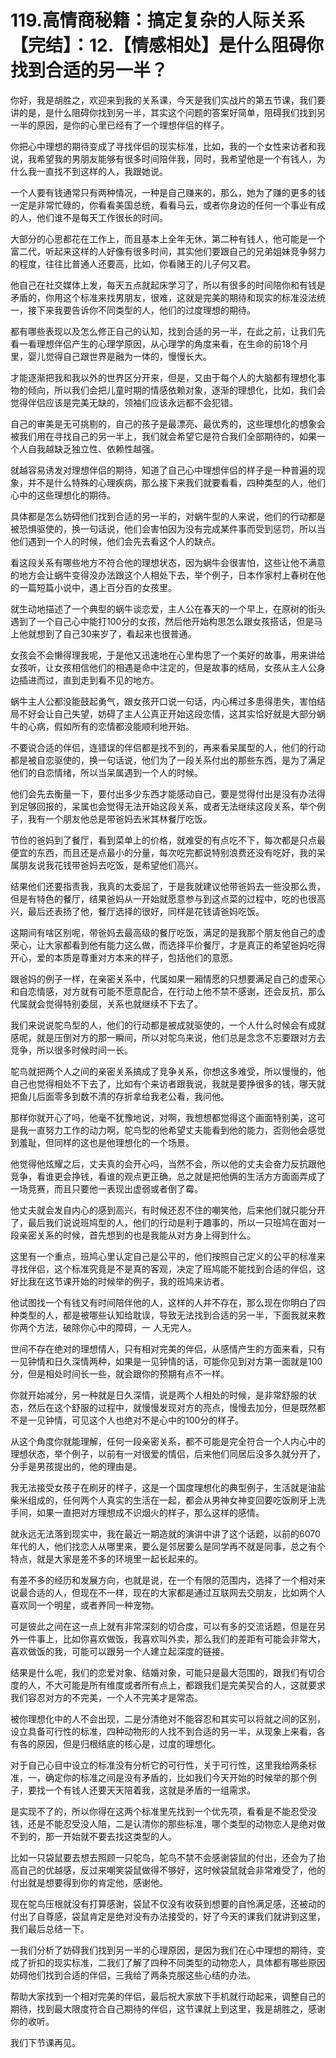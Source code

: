 # 119.高情商秘籍：搞定复杂的人际关系【完结】：12.【情感相处】是什么阻碍你找到合适的另一半？

你好，我是胡胜之，欢迎来到我的关系课，今天是我们实战片的第五节课，我们要讲的是，是什么阻碍你找到另一半，其实这个问题的答案好简单，阻碍我们找到另一半的原因，是你的心里已经有了一个理想伴侣的样子。

你把心中理想的期待变成了寻找伴侣的现实标准，比如，我的一个女性来访者和我说，我希望我的男朋友能够有很多时间陪伴我，同时，我希望他是一个有钱人，为什么我一直找不到这样的人，我跟她说。

一个人要有钱通常只有两种情况，一种是自己赚来的，那么，她为了赚的更多的钱一定是非常忙碌的，你看看美国总统，看看马云，或者你身边的任何一个事业有成的人，他们谁不是每天工作很长的时间。

大部分的心思都花在工作上，而且基本上全年无休，第二种有钱人，他可能是一个富二代，听起来这样的人好像有很多时间，其实他们要跟自己的兄弟姐妹竞争努力的程度，往往比普通人还要高，比如，你看赌王的儿子何又君。

他自己在社交媒体上发，每天五点就起床学习了，所以有很多的时间陪你和有钱是矛盾的，你用这个标准来找男朋友，很难，这就是完美的期待和现实的标准没法统一，接下来我要告诉你不同类型的人，他们的过度理想的期待。

都有哪些表现以及怎么修正自己的认知，找到合适的另一半，在此之前，让我们先看一看理想伴侣产生的心理学原因，从心理学的角度来看，在生命的前18个月里，婴儿觉得自己跟世界是融为一体的，慢慢长大。

才能逐渐把我和我以外的世界区分开来，但是，又由于每个人的大脑都有理想化事物的倾向，所以我们会把儿童时期的情感依赖对象，逐渐的理想化，比如，我们会觉得伴侣应该是完美无缺的，领袖们应该永远都不会犯错。

自己的审美是无可挑剔的，自己的孩子是最漂亮、最优秀的，这些理想化的想象会被我们用在寻找自己的另一半上，我们就会希望它是符合我们全部期待的，如果一个人自我越缺乏独立性、依赖性越强。

就越容易诱发对理想伴侣的期待，知道了自己心中理想伴侣的样子是一种普遍的现象，并不是什么特殊的心理疾病，那么接下来我们就要看看，四种类型的人，他们心中的这些理想化的期待。

具体都是怎么妨碍他们找到合适的另一半的，对蜗牛型的人来说，他们的行动都是被恐惧驱使的，换一句话说，他们会害怕因为没有完成某件事而受到惩罚，所以当他们遇到一个人的时候，他们会先去看这个人的缺点。

看这段关系有哪些地方不符合他的理想状态，因为蜗牛会很害怕，这些让他不满意的地方会让蜗牛变得没办法跟这个人相处下去，举个例子，日本作家村上春树在他的一篇短篇小说中，遇上百分百的女孩里。

就生动地描述了一个典型的蜗牛谈恋爱，主人公在春天的一个早上，在原树的街头遇到了一个自己心中能打100分的女孩，然后他开始构思怎么跟女孩搭话，但是马上他就想到了自己30来岁了，看起来也很普通。

女孩会不会懒得理我呢，于是他又迅速地在心里构思了一个美好的故事，用来讲给女孩听，让女孩相信他们的相遇是命中注定的，但是故事的结局，女孩从主人公身边插进而过，直到走到看不见的地方。

蜗牛主人公都没能鼓起勇气，跟女孩开口说一句话，内心稀过多患得患失，害怕结局不好会让自己失望，妨碍了主人公真正开始这段恋情，这其实恰好就是大部分蜗牛的心病，假如所有的恋情都没能顺利地开始。

不要说合适的伴侣，连错误的伴侣都是找不到的，再来看呆属型的人，他们的行动都是被自恋驱使的，换一句话说，他们为了一段关系付出的那些东西，是为了满足他们的自恋情绪，所以当呆属遇到一个人的时候。

他们会先去衡量一下，要付出多少东西才能感动自己，要是觉得付出是没有办法得到足够回报的，呆属也会觉得无法开始这段关系，或者无法继续这段关系，举个例子，我有一个朋友他总是带爸妈去米其林餐厅吃饭。

节俭的爸妈到了餐厅，看到菜单上的价格，就难受的有点吃不下，每次都是只点最便宜的东西，而且还是点最小的分量，每次吃完都说特别浪费还没有吃好，我的呆属朋友说我花钱带爸妈去吃饭，是希望他们高兴。

结果他们还要指责我，我真的太委屈了，于是我就建议他带爸妈去一些没那么贵，但是有特色的餐厅，结果爸妈从一开始就愿意参与到这点菜的过程中，吃的也很高兴，最后还表扬了他，餐厅选择的很好，同样是花钱请爸妈吃饭。

这期间有啥区别呢，带爸妈去最高级的餐厅吃饭，满足的是我那个朋友他自己的虚荣心，让大家都看到他有能力这么做，而选择平价餐厅，才是真正的希望爸妈吃得开心，爱的本质是尊重对方本来的样子，包括他们的意愿。

跟爸妈的例子一样，在亲密关系中，代属如果一厢情愿的只想要满足自己的虚荣心和自恋情感，对方就有可能不愿意配合，在行动上他不禁不感谢，还会反抗，那么代属就会觉得特别委屈，关系也就继续不下去了。

我们来说说鸵鸟型的人，他们的行动都是被成就驱使的，一个人什么时候会有成就感呢，就是压倒对方的那一瞬间，所以对鸵鸟来说，他们总是念念不忘要跟对方去竞争，所以很多时候时间一长。

鸵鸟就把两个人之间的亲密关系搞成了竞争关系，你想这多难受，所以慢慢的，他自己也觉得相处不下去了，比如有个来访者跟我说，我就是要挣很多的钱，哪天就把鱼儿后面零多到数不清的存折拿给我老公看，我问他。

那样你就开心了吗，他毫不犹豫地说，对啊，我想想都觉得这个画面特别美，这可是我一直努力工作的动力啊，鸵鸟型的他希望丈夫能看到他的能力，否则他会感觉到羞耻，但同样的这也是他理想化的一个场景。

他觉得他炫耀之后，丈夫真的会开心吗，当然不会，所以他的丈夫会奋力反抗跟他竞争，看谁更会挣钱，看谁的观点更正确，总之就是把他俩的生活方方面面弄成了一场竞赛，而且只要他一表现出虚弱或者倒了霉。

他丈夫就会发自内心的感到高兴，有时候还忍不住的嘲笑他，后来他们就只能分开了，最后我们说说班鸠型的人，他们的行动是利于趣事的，所以一只班鸠在面对一段亲密关系的时候，首先想到的也是我能从对方身上得到什么。

这里有一个重点，班鸠心里认定自己是公平的，他们按照自己定义的公平的标准来寻找伴侣，这个标准究竟是不是真的客观，决定了班鸠能不能找到合适的伴侣，这好比我在这节课开始的时候举的例子，我的班鸠来访者。

他试图找一个有钱又有时间陪伴他的人，这样的人并不存在，那么现在你明白了四种类型的人，都是被哪些认知给耽误，导致无法找到合适的另一半，下面我就来教你两个方法，破除你心中的障碍，一 人无完人。

世间不存在绝对的理想情人，只有相对完美的伴侣，从感情产生的方面来看，只有一见钟情和日久深情两种，如果是一见钟情的话，可能你见到对方第一面就是100分，但是相处时间长一些，就会跟你的预期有点不一样。

你就开始减分，另一种就是日久深情，说是两个人相处的时候，是非常舒服的状态，然后在这个舒服的过程中，就慢慢发现对方的亮点，慢慢去加分，但是既然都不是一见钟情，可见这个人也绝对不是心中的100分的样子。

从这个角度你就能理解，任何一段亲密关系，都不可能是完全符合一个人内心中的理想状态，举个例子，以前有一对很爱的情侣，后来他们同居后没多久就分开了，分手是男孩提出的，他的理由是。

我无法接受女孩子在刷牙的样子，这是一个国度理想化的典型例子，生活就是油盐柴米组成的，任何两个人真实的生活在一起，都会从男神女神变回要吃饭刷牙上洗手间，如果一直把对方理想成不识烟火的样子，那么这样的感情。

就永远无法落到现实中，我在最近一期造就的演讲中讲了这个话题，以前的6070年代的人，他们找恋人从哪里来，要么是邻居要么是同学再不就是同事，总之有个特点，就是大家是差不多的环境里一起长起来的。

有差不多的经历和发展方向，也就是说，在一个有限的范围内，选择了一个相对来说最合适的人，但现在不一样，现在的大家都是通过互联网去交朋友，比如两个人喜欢同一个明星，或者养同一种宠物。

可是彼此之间在这一点上就有非常深刻的切合度，可以有多的交流话题，但是在另外一件事上，比如你喜欢做饭，我喜欢叫外卖，那么我们的差距有可能会非常大，喜欢做饭的我，可能可以跟另一个人建立起深度的链接。

结果是什么呢，我们的恋爱对象、结婚对象，可能只是最大范围的，跟我们有切合度的人，不大可能是所有维度或者所有点上，都跟我们是完美契合的人，这就要求我们容忍对方的不完美，一个人不完美才是常态。

被你理想化中的人不会出现，二是分清绝对不能容忍和其实可以将就之间的区别，设立具备可行性的标准，四种动物形的人找不到合适的另一半，从现象上来看，各有各的原因，但是归根结底的核心是，过度的理想化。

对于自己心目中设立的标准没有分析它的可行性，关于可行性，这里我给两条标准，一，确定你的标准之间是没有矛盾的，比如我们今天开始的时候举的那个例子，要找一个有钱人还要天天陪着我，这就是矛盾的一组需求。

是实现不了的，所以你得在这两个标准里先找到一个优先项，看看是不能忍受没钱，还是不能忍受没人陪，二是认清你的那些标准，哪个类型的动物恋人是绝对做不到的，那一开始就不要去找这类型的人。

比如一只袋鼠要去想去照顾一只鸵鸟，鸵鸟不禁不会感谢袋鼠的付出，还会为了抬高自己的优越感，反过来嘲笑袋鼠做得不够好，这时候袋鼠就会非常难受了，他的付出就是想要得到你的肯定他，感谢他。

现在鸵鸟压根就没有打算感谢，袋鼠不仅没有收获到想要的自怜满足感，还被动的付出了自尊感，袋鼠肯定是绝对没有办法接受的，好了今天的课我们就讲到这里，我们最后总结一下。

一我们分析了妨碍我们找到另一半的心理原因，是因为我们在心中理想的期待，变成了折扣的现实标准，二我们了解了四种不同类型的动物恋人，具体都有哪些原因妨碍他们找到合适的伴侣，三我给了两条克服这些心结的办法。

帮助大家找到一个相对完美的伴侣，最后祝大家放下手机就行动起来，调整自己的期待，找到最大限度符合自己期待的伴侣，这节课就上到这里，我是胡胜之，感谢你的收听。

我们下节课再见。